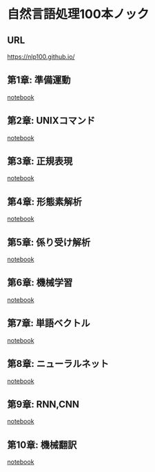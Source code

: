 # 自然言語処理100本ノック
## URL
https://nlp100.github.io/

## 第1章: 準備運動
[notebook](https://github.com/KAZYPinkSaurus/nlp-100-knocks-2020/blob/master/00-09.ipynb)

## 第2章: UNIXコマンド
[notebook](https://github.com/KAZYPinkSaurus/nlp-100-knocks-2020/blob/master/10-19.ipynb)

## 第3章: 正規表現
[notebook](https://github.com/KAZYPinkSaurus/nlp-100-knocks-2020/blob/master/20-29.ipynb)

## 第4章: 形態素解析
[notebook](https://github.com/KAZYPinkSaurus/nlp-100-knocks-2020/blob/master/30-39.ipynb)

## 第5章: 係り受け解析
[notebook](https://github.com/KAZYPinkSaurus/nlp-100-knocks-2020/blob/master/40-49.ipynb)

## 第6章: 機械学習
[notebook](https://github.com/KAZYPinkSaurus/nlp-100-knocks-2020/blob/master/50-59.ipynb)

## 第7章: 単語ベクトル
[notebook]()

## 第8章: ニューラルネット
[notebook]()

## 第9章: RNN,CNN
[notebook]()

## 第10章: 機械翻訳
[notebook]()



